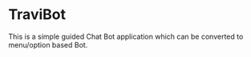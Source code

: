 # TraviBot
This is a simple guided Chat Bot application which can be converted to menu/option based Bot.
